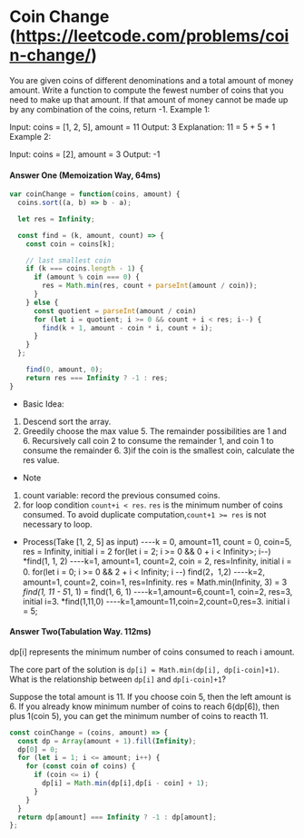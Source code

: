 # Coin Change (https://leetcode.com/problems/coin-change/)
You are given coins of different denominations and a total amount of money amount. Write a function to compute the fewest number of coins that you need to make up that amount. If that amount of money cannot be made up by any combination of the coins, return -1.
Example 1:

Input: coins = [1, 2, 5], amount = 11
Output: 3
Explanation: 11 = 5 + 5 + 1
Example 2:

Input: coins = [2], amount = 3
Output: -1

#### Answer One (Memoization Way, 64ms)
```javascript
var coinChange = function(coins, amount) {
  coins.sort((a, b) => b - a);

  let res = Infinity;

  const find = (k, amount, count) => {
    const coin = coins[k];

    // last smallest coin
    if (k === coins.length - 1) {
      if (amount % coin === 0) {
        res = Math.min(res, count + parseInt(amount / coin));
      }
    } else {
      const quotient = parseInt(amount / coin)
      for (let i = quotient; i >= 0 && count + i < res; i--) {
        find(k + 1, amount - coin * i, count + i);
      }
    }
  };

    find(0, amount, 0);
    return res === Infinity ? -1 : res;
}
```

* Basic Idea:
1) Descend sort the array.
2) Greedily choose the max value 5. The remainder possibilities are 1 and 6. Recursively call coin 2 to consume the remainder 1, and coin 1 to consume the remainder 6.
3)if the coin is the smallest coin, calculate the res value.

* Note
1) count variable: record the previous consumed coins.
2) for loop condition `count+i < res`. `res` is the minimum number of coins consumed. To avoid duplicate computation,`count+1 >= res` is not necessary to loop.

* Process(Take [1, 2, 5] as input)
----k = 0, amount=11, count = 0, coin=5, res = Infinity, initial i = 2
    for(let i = 2; i >= 0 && 0 + i < Infinity>; i--)
    *find(1, 1, 2)
    ----k=1, amount=1, count=2, coin = 2, res=Infinity, initial i = 0.
        for(let i = 0; i >= 0 && 2 + i < Infinity; i --)
        find(2，1,2)
        ----k=2, amount=1, count=2, coin=1, res=Infinity. res = Math.min(Infinity, 3) = 3
    *find(1, 11 - 5*1, 1) = find(1, 6, 1)
    ----k=1,amount=6,count=1, coin=2, res=3, initial i=3.
    *find(1,11,0)
    ----k=1,amount=11,coin=2,count=0,res=3. initial i = 5;


#### Answer Two(Tabulation Way. 112ms)
dp[i] represents the minimum number of coins consumed to reach i amount.

The core part of the solution is `dp[i] = Math.min(dp[i], dp[i-coin]+1)`. What is the relationship between `dp[i]` and `dp[i-coin]+1`?

Suppose the total amount is 11. If you choose coin 5, then the left amount is 6. If you already know minimum number of coins to reach 6(dp[6]), then plus 1(coin 5), you can get the minimum number of coins to reacth 11.

```javascript
const coinChange = (coins, amount) => {
  const dp = Array(amount + 1).fill(Infinity);
  dp[0] = 0;
  for (let i = 1; i <= amount; i++) {
    for (const coin of coins) {
      if (coin <= i) {
        dp[i] = Math.min(dp[i],dp[i - coin] + 1);
      }
    }
  }
  return dp[amount] === Infinity ? -1 : dp[amount];
};
```